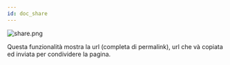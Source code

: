 ```yaml
---
id: doc_share
---
```


![share.png](assets/share.png)


Questa funzionalità mostra la url (completa di permalink), url che và copiata ed inviata per condividere la pagina.

